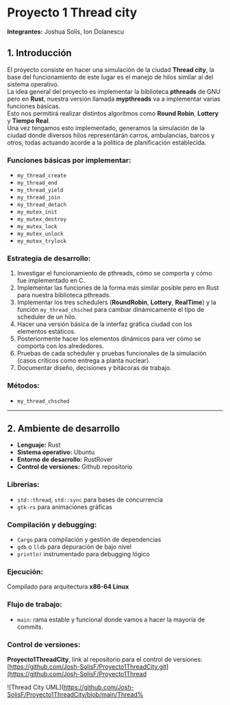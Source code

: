 ﻿
# Proyecto 1 Thread city

**Integrantes:** Joshua Solís, Ion Dolanescu

## 1. Introducción

El proyecto consiste en hacer una simulación de la ciudad **Thread city**, la base del funcionamiento de este lugar es el manejo de hilos similar al del sistema operativo.  
La idea general del proyecto es implementar la biblioteca **pthreads** de GNU pero en **Rust**, nuestra versión llamada **mypthreads** va a implementar varias funciones básicas.  
Esto nos permitirá realizar distintos algoritmos como **Round Robin**, **Lottery** y **Tiempo Real**.  
Una vez tengamos esto implementado, generamos la simulación de la ciudad donde diversos hilos representarán carros, ambulancias, barcos y otros, todas actuando acorde a la política de planificación establecida.

### Funciones básicas por implementar:

- `my_thread_create`
- `my_thread_end`
- `my_thread_yield`
- `my_thread_join`
- `my_thread_detach`
- `my_mutex_init`
- `my_mutex_destroy`
- `my_mutex_lock`
- `my_mutex_unlock`
- `my_mutex_trylock`

### Estrategia de desarrollo:

1. Investigar el funcionamiento de pthreads, cómo se comporta y cómo fue implementado en C.
2. Implementar las funciones de la forma más similar posible pero en Rust para nuestra biblioteca pthreads.
3. Implementar los tres schedulers (**RoundRobin**, **Lottery**, **RealTime**) y la función `my_thread_chsched` para cambiar dinámicamente el tipo de scheduler de un hilo.
4. Hacer una versión básica de la interfaz gráfica ciudad con los elementos estáticos.
5. Posteriormente hacer los elementos dinámicos para ver cómo se comporta con los alrededores.
6. Pruebas de cada scheduler y pruebas funcionales de la simulación (casos críticos como entrega a planta nuclear).
7. Documentar diseño, decisiones y bitácoras de trabajo.

### Métodos:
- `my_thread_chsched`

---

## 2. Ambiente de desarrollo

- **Lenguaje:** Rust  
- **Sistema operativo:** Ubuntu  
- **Entorno de desarrollo:** RustRover  
- **Control de versiones:** Github repositorio  

### Librerías:

- `std::thread`, `std::sync` para bases de concurrencia
- `gtk-rs` para animaciones gráficas

### Compilación y debugging:

- `Cargo` para compilación y gestión de dependencias
- `gdb` o `lldb` para depuración de bajo nivel
- `println!` instrumentado para debugging lógico

### Ejecución:
Compilado para arquitectura **x86-64 Linux**

### Flujo de trabajo:
- `main`: rama estable y funcional donde vamos a hacer la mayoría de commits.

### Control de versiones:
**Proyecto1ThreadCity**, link al repositorio para el control de versiones:  
[https://github.com/Josh-SolisF/Proyecto1ThreadCity.git](https://github.com/Josh-SolisF/Proyecto1Thread

![Thread City UML](https://github.com/Josh-SolisF/Proyecto1ThreadCity/blob/main/Thread%



